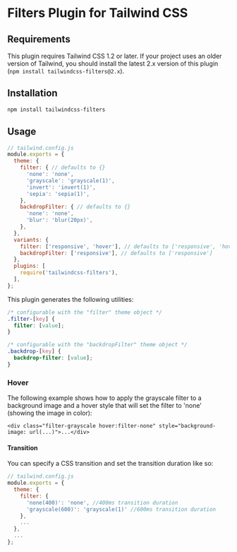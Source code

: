 # Filters Plugin for Tailwind CSS

## Requirements

This plugin requires Tailwind CSS 1.2 or later. If your project uses an older version of Tailwind, you should install the latest 2.x version of this plugin (`npm install tailwindcss-filters@2.x`).

## Installation

```bash
npm install tailwindcss-filters
```

## Usage

```js
// tailwind.config.js
module.exports = {
  theme: {
    filter: { // defaults to {}
      'none': 'none',
      'grayscale': 'grayscale(1)',
      'invert': 'invert(1)',
      'sepia': 'sepia(1)',
    },
    backdropFilter: { // defaults to {}
      'none': 'none',
      'blur': 'blur(20px)',
    },
  },
  variants: {
    filter: ['responsive', 'hover'], // defaults to ['responsive', 'hover']
    backdropFilter: ['responsive'], // defaults to ['responsive']
  },
  plugins: [
    require('tailwindcss-filters'),
  ],
};
```

This plugin generates the following utilities:

```css
/* configurable with the "filter" theme object */
.filter-[key] {
  filter: [value];
}

/* configurable with the "backdropFilter" theme object */
.backdrop-[key] {
  backdrop-filter: [value];
}
```

### Hover

The following example shows how to apply the grayscale filter to a background image and a hover style that will set the filter to 'none' (showing the image in color):

````
<div class="filter-grayscale hover:filter-none" style="background-image: url(...)">...</div>
````

#### Transition
You can specify a CSS transition and set the transition duration like so:

```js
// tailwind.config.js
module.exports = {
  theme: {
    filter: {
      'none(400)': 'none', //400ms transition duration
      'grayscale(600)': 'grayscale(1)' //600ms transition duration
    },
    ...
  },
  ...
};
```